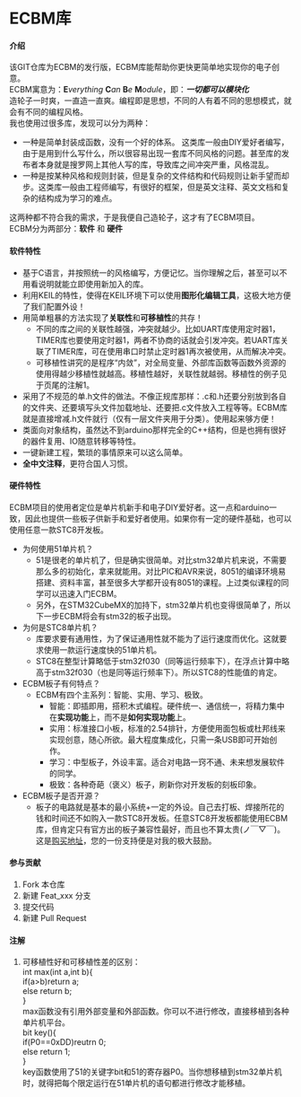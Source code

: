 # ECBM库

#### 介绍
该GIT仓库为ECBM的发行版，ECBM库能帮助你更快更简单地实现你的电子创意。  
ECBM寓意为：**E***verything* **C***an* **B***e* **M***odule*，即：***一切都可以模块化***  
造轮子一时爽，一直造一直爽。编程即是思想，不同的人有着不同的思想模式，就会有不同的编程风格。   
我也使用过很多库，发现可以分为两种：   
* 一种是简单封装成函数，没有一个好的体系。 这类库一般由DIY爱好者编写，由于是用到什么写什么，所以很容易出现一套库不同风格的问题。甚至库的发布者本身就是搜罗网上其他人写的库，导致库之间冲突严重，风格混乱。   
* 一种是按某种风格和规则封装，但是复杂的文件结构和代码规则让新手望而却步。这类库一般由工程师编写，有很好的框架，但是英文注释、英文文档和复杂的结构成为学习的难点。  

这两种都不符合我的需求，于是我便自己造轮子，这才有了ECBM项目。  
ECBM分为两部分：**软件** 和 **硬件**  
#### 软件特性  

* 基于C语言，并按照统一的风格编写，方便记忆。当你理解之后，甚至可以不用看说明就能立即使用新加入的库。  
* 利用KEIL的特性，使得在KEIL环境下可以使用**图形化编辑工具**，这极大地方便了我们配置外设！  
* 用简单粗暴的方法实现了**关联性**和**可移植性**的共存！
    * 不同的库之间的关联性越强，冲突就越少。比如UART库使用定时器1，TIMER库也要使用定时器1，两者不协商的话就会引发冲突。若UART库关联了TIMER库，可在使用串口时禁止定时器1再次被使用，从而解决冲突。  
    * 可移植性讲究的是程序“内敛”，对全局变量、外部库函数等函数外资源的使用得越少移植性就越高。移植性越好，关联性就越弱。移植性的例子见于页尾的注解1。  
* 采用了不规范的单.h文件的做法。不像正规库那样：.c和.h还要分别放到各自的文件夹、还要填写头文件加载地址、还要把.c文件放入工程等等。ECBM库就是直接增减.h文件就行（仅有一层文件夹用于分类）。使用起来够方便！  
* 类面向对象结构，虽然达不到arduino那样完全的C++结构，但是也拥有很好的器件复用、IO随意转移等特性。  
* 一键新建工程，繁琐的事情原来可以这么简单。
* **全中文注释**，更符合国人习惯。
#### 硬件特性   

ECBM项目的使用者定位是单片机新手和电子DIY爱好者。这一点和arduino一致，因此也提供一些板子供新手和爱好者使用。如果你有一定的硬件基础，也可以使用任意一款STC8开发板。   
* 为何使用51单片机？  
    * 51是很老的单片机了，但是确实很简单。对比stm32单片机来说，不需要那么多的初始化，拿来就能用。对比PIC和AVR来说，8051的编译环境易搭建、资料丰富，甚至很多大学都开设有8051的课程。上过类似课程的同学可以迅速入门ECBM。  
    * 另外，在STM32CubeMX的加持下，stm32单片机也变得很简单了，所以下一步ECBM将会有stm32的板子出现。
* 为何是STC8单片机？  
    * 库要求要有通用性，为了保证通用性就不能为了运行速度而优化。这就要求使用一款运行速度快的51单片机。  
    * STC8在整型计算略低于stm32f030（同等运行频率下），在浮点计算中略高于stm32f030（也是同等运行频率下）。所以STC8的性能值的肯定。  
* ECBM板子有何特点？  
    * ECBM有四个主系列：智能、实用、学习、极致。  
        * 智能：即插即用，搭积木式编程。硬件统一、通信统一，将精力集中在**实现功能**上，而不是**如何实现功能**上。    
        * 实用：标准接口小板，标准的2.54排针，方便使用面包板或杜邦线来实现创意，随心所欲。最大程度集成化，只需一条USB即可开始创作。  
        * 学习：中型板子，外设丰富。适合对电路一窍不通、未来想发展软件的同学。  
        * 极致：各种奇葩（褒义）板子，刷新你对开发板的刻板印象。  
* ECBM板子是否开源？  
    * 板子的电路就是基本的最小系统+一定的外设。自己去打板、焊接所花的钱和时间还不如购入一款STC8开发板。任意STC8开发板都能使用ECBM库，但肯定只有官方出的板子兼容性最好，而且也不算太贵(ノ￣▽￣)。这是[购买地址](https://shop179570892.taobao.com/index.htm?spm=2013.1.w5002-21430097888.2.54374be8ul78Pw)，您的一份支持便是对我的极大鼓励。

#### 参与贡献

1. Fork 本仓库
2. 新建 Feat_xxx 分支
3. 提交代码
4. 新建 Pull Request


#### 注解

1. 可移植性好和可移植性差的区别：  
    int max(int a,int b){  
        if(a>b)return a;  
        else return b;    
    }  
max函数没有引用外部变量和外部函数。你可以不进行修改，直接移植到各种单片机平台。  
    bit key(){  
        if(P0==0xDD)reutrn 0;  
        else return 1;  
    }  
key函数使用了51的关键字bit和51的寄存器P0。当你想移植到stm32单片机时，就得把每个限定运行在51单片机的语句都进行修改才能移植。